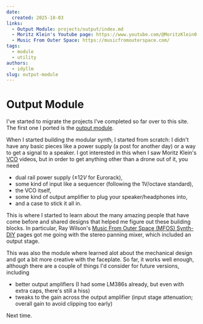 ```yaml
---
date:
  created: 2025-10-03
links:
  - Output Module: projects/output/index.md
  - Moritz Klein's Youtube page: https://www.youtube.com/@MoritzKlein0
  - Music From Outer Space: https://musicfromouterspace.com/
tags:
  - module
  - utility
authors:
  - idyllm
slug: output-module
---
```


# Output Module

I've started to migrate the projects I've completed so far over to this site. The first one I ported is the [output module](../../projects/output/index.md). 

<!-- more -->

When I started building the modular synth, I started from scratch: I didn't have any basic pieces like a power supply (a post for another day) or a way to get a signal to a speaker. I got interested in this when I saw Moritz Klein's [VCO](https://www.youtube.com/watch?v=QBatvo8bCa4) videos, but in order to get anything other than a drone out of it, you need

* dual rail power supply ($\pm 12V$ for Eurorack),
* some kind of input like a sequencer (following the 1V/octave standard),
* the VCO itself,
* some kind of output amplifier to plug your speaker/headphones into,
* and a case to stick it all in.

This is where I started to learn about the many amazing people that have come before and shared designs that helped me figure out these building blocks. In particular, Ray Wilson's [Music From Outer Space (MFOS) Synth-DIY](https://musicfromouterspace.com/index.php?MAINTAB=SYNTHDIY) pages got me going with the stereo panning mixer, which included an output stage. 

This was also the module where learned alot about the mechanical design and got a bit more creative with the faceplate. So far, it works well enough, although there are a couple of things I'd consider for future versions, including

* better output amplifiers (I had some LM386s already, but even with extra caps, there's still a hiss)
* tweaks to the gain across the output amplifier (input stage attenuation; overall gain to avoid clipping too early)

Next time.